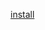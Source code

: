 [install](https://app.netdata.cloud/spaces/clementbobin21-space/rooms/all-nodes/integrate-anything?cloudRoute=%2F&cloudRoute=%2Fsign-in&email=clementbobin21%40gmail.com&oauth=github&redirect_uri=https%253A%252F%252Fapp.netdata.cloud%252Fsign-in%253Futm_source%253Dwebsite%2526utm_content%253Dhomepage_sign_up%2526cloudRoute%253D%252F%2526cloudRoute%253D%252Fsign-in%2526oauth%253Dgithub%2526&token=eyJhbGciOiJIUzI1NiIsImtpZCI6ImRlZmF1bHQiLCJ0eXAiOiJKV1QifQ.eyJleHAiOjE3MTMxNzI4MzQsImlhdCI6MTcwNTM5NjgzNCwiZW1haWwiOiIiLCJvX2F1dGhfdXNlciI6eyJJRCI6IjExOTg2OTY4NiIsIkVtYWlsIjoiY2xlbWVudGJvYmluMjFAZ21haWwuY29tIiwiTmFtZSI6Ik1pcmFnZSIsIkF2YXRhclVSTCI6Imh0dHBzOi8vYXZhdGFycy5naXRodWJ1c2VyY29udGVudC5jb20vdS8xMTk4Njk2ODY_dj00In19._8KxvK7C32H3LiYwnErzDdXrknhRkiipKyQC3oknEXY&utm_content=homepage_sign_up&utm_source=website#metrics_correlation=false&after=-900&before=0&utc=Europe%2FParis&offset=%2B1&timezoneName=Brussels%2C%20Copenhagen%2C%20Madrid%2C%20Paris&modal=&modalTab=&modalParams=&selectedIntegrationCategory=deploy.docker-kubernetes&force_play=false&selectedIntegration=deploy-docker&selectedIntegrationTab=)